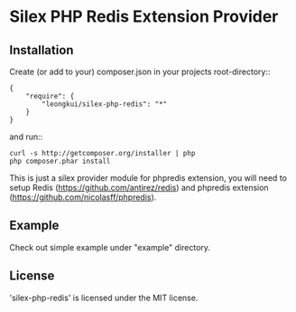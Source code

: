 Silex PHP Redis Extension Provider
================

Installation
------------

Create (or add to your) composer.json in your projects root-directory::

    {
        "require": {
            "leongkui/silex-php-redis": "*"
        }
    }

and run::

    curl -s http://getcomposer.org/installer | php
    php composer.phar install

This is just a silex provider module for phpredis extension, you will need to setup Redis (https://github.com/antirez/redis) and phpredis extension (https://github.com/nicolasff/phpredis).


Example
----------------

Check out simple example under "example" directory.

License
-------

'silex-php-redis' is licensed under the MIT license.
